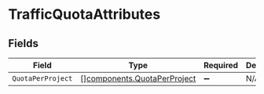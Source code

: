 # TrafficQuotaAttributes


## Fields

| Field                                                                      | Type                                                                       | Required                                                                   | Description                                                                |
| -------------------------------------------------------------------------- | -------------------------------------------------------------------------- | -------------------------------------------------------------------------- | -------------------------------------------------------------------------- |
| `QuotaPerProject`                                                          | [][components.QuotaPerProject](../../models/components/quotaperproject.md) | :heavy_minus_sign:                                                         | N/A                                                                        |